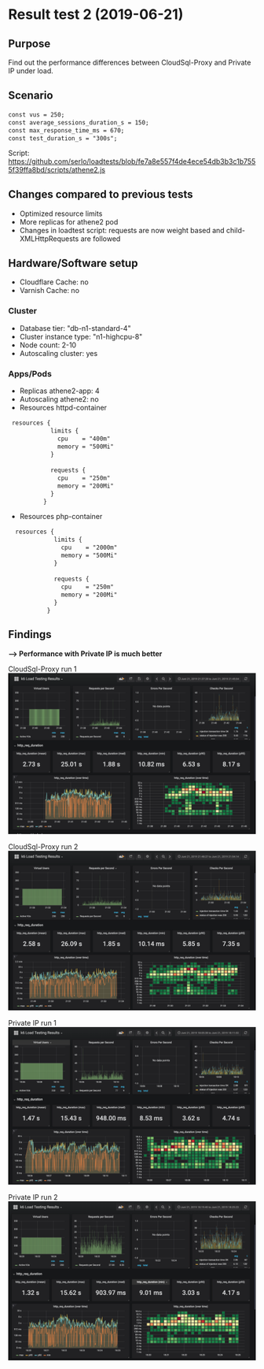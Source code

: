 # Result test 2 (2019-06-21)
## Purpose
Find out the performance differences between CloudSql-Proxy and Private IP under load.

## Scenario
```
const vus = 250;
const average_sessions_duration_s = 150;
const max_response_time_ms = 670;
const test_duration_s = "300s";
```

Script: https://github.com/serlo/loadtests/blob/fe7a8e557f4de4ece54db3b3c1b7555f39ffa8bd/scripts/athene2.js

## Changes compared to previous tests
- Optimized resource limits
- More replicas for athene2 pod
- Changes in loadtest script: requests are now weight based and child-XMLHttpRequests are followed

## Hardware/Software setup
- Cloudflare Cache: no
- Varnish Cache:    no

### Cluster
- Database tier:    "db-n1-standard-4"
- Cluster instance type: "n1-highcpu-8"
- Node count: 2-10
- Autoscaling cluster: yes

### Apps/Pods
- Replicas athene2-app: 4
- Autoscaling athene2: no
- Resources httpd-container
 ````
  resources {
             limits {
               cpu    = "400m"
               memory = "500Mi"
             }
 
             requests {
               cpu    = "250m"
               memory = "200Mi"
             }
           }
 ````
- Resources php-container
````
  resources {
             limits {
               cpu    = "2000m"
               memory = "500Mi"
             }
 
             requests {
               cpu    = "250m"
               memory = "200Mi"
             }
           }
````
## Findings
**--> Performance with Private IP is much better**

CloudSql-Proxy run 1
![alt text](Test2_CloudSql-Proxy_1.png "")

CloudSql-Proxy run 2
![alt text](Test2_CloudSql-Proxy_2.png "")

Private IP run 1
![alt text](Test2_PrivateIP_1.png "")

Private IP run 2
![alt text](Test2_PrivateIP_2.png "")





